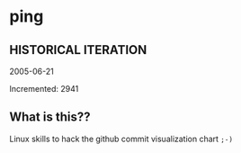 # ping

## HISTORICAL ITERATION
2005-06-21

Incremented: 2941

## What is this?? 
Linux skills to hack the github commit visualization chart `;-)`

